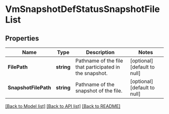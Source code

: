 # VmSnapshotDefStatusSnapshotFileList

## Properties
Name | Type | Description | Notes
------------ | ------------- | ------------- | -------------
**FilePath** | **string** | Pathname of the file that participated in the snapshot.  | [optional] [default to null]
**SnapshotFilePath** | **string** | Pathname of the snapshot of the file. | [optional] [default to null]

[[Back to Model list]](../README.md#documentation-for-models) [[Back to API list]](../README.md#documentation-for-api-endpoints) [[Back to README]](../README.md)
